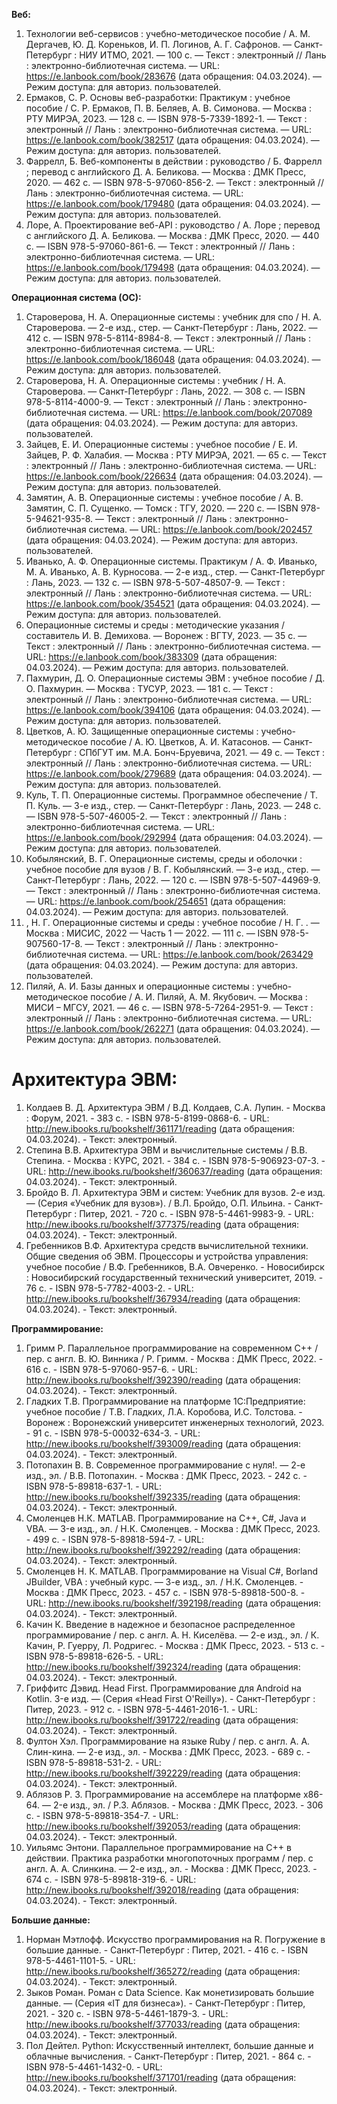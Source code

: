 ﻿**Веб:**

1. Технологии веб-сервисов : учебно-методическое пособие / А. М. Дергачев, Ю. Д. Кореньков, И. П. Логинов, А. Г. Сафронов. — Санкт-Петербург : НИУ ИТМО, 2021. — 100 с. — Текст : электронный // Лань : электронно-библиотечная система. — URL: https://e.lanbook.com/book/283676 (дата обращения: 04.03.2024). — Режим доступа: для авториз. пользователей.
1. Ермаков, С. Р. Основы веб-разработки: Практикум : учебное пособие / С. Р. Ермаков, П. В. Беляев, А. В. Симонова. — Москва : РТУ МИРЭА, 2023. — 128 с. — ISBN 978-5-7339-1892-1. — Текст : электронный // Лань : электронно-библиотечная система. — URL: https://e.lanbook.com/book/382517 (дата обращения: 04.03.2024). — Режим доступа: для авториз. пользователей.
1. Фаррелл, Б. Веб-компоненты в действии : руководство / Б. Фаррелл ; перевод с английского Д. А. Беликова. — Москва : ДМК Пресс, 2020. — 462 с. — ISBN 978-5-97060-856-2. — Текст : электронный // Лань : электронно-библиотечная система. — URL: https://e.lanbook.com/book/179480 (дата обращения: 04.03.2024). — Режим доступа: для авториз. пользователей.
1. Лоре, А. Проектирование веб-API : руководство / А. Лоре ; перевод с английского Д. А. Беликова. — Москва : ДМК Пресс, 2020. — 440 с. — ISBN 978-5-97060-861-6. — Текст : электронный // Лань : электронно-библиотечная система. — URL: https://e.lanbook.com/book/179498 (дата обращения: 04.03.2024). — Режим доступа: для авториз. пользователей.

**Операционная система (ОС):**

1. Староверова, Н. А. Операционные системы : учебник для спо / Н. А. Староверова. — 2-е изд., стер. — Санкт-Петербург : Лань, 2022. — 412 с. — ISBN 978-5-8114-8984-8. — Текст : электронный // Лань : электронно-библиотечная система. — URL: https://e.lanbook.com/book/186048 (дата обращения: 04.03.2024). — Режим доступа: для авториз. пользователей.
1. Староверова, Н. А. Операционные системы : учебник / Н. А. Староверова. — Санкт-Петербург : Лань, 2022. — 308 с. — ISBN 978-5-8114-4000-9. — Текст : электронный // Лань : электронно-библиотечная система. — URL: https://e.lanbook.com/book/207089 (дата обращения: 04.03.2024). — Режим доступа: для авториз. пользователей.
1. Зайцев, Е. И. Операционные системы : учебное пособие / Е. И. Зайцев, Р. Ф. Халабия. — Москва : РТУ МИРЭА, 2021. — 65 с. — Текст : электронный // Лань : электронно-библиотечная система. — URL: https://e.lanbook.com/book/226634 (дата обращения: 04.03.2024). — Режим доступа: для авториз. пользователей.
1. Замятин, А. В. Операционные системы : учебное пособие / А. В. Замятин, С. П. Сущенко. — Томск : ТГУ, 2020. — 220 с. — ISBN 978-5-94621-935-8. — Текст : электронный // Лань : электронно-библиотечная система. — URL: https://e.lanbook.com/book/202457 (дата обращения: 04.03.2024). — Режим доступа: для авториз. пользователей.
1. Иванько, А. Ф. Операционные системы. Практикум / А. Ф. Иванько, М. А. Иванько, А. В. Курносова. — 2-е изд., стер. — Санкт-Петербург : Лань, 2023. — 132 с. — ISBN 978-5-507-48507-9. — Текст : электронный // Лань : электронно-библиотечная система. — URL: https://e.lanbook.com/book/354521 (дата обращения: 04.03.2024). — Режим доступа: для авториз. пользователей.
1. Операционные системы и среды : методические указания / составитель И. В. Демихова. — Воронеж : ВГТУ, 2023. — 35 с. — Текст : электронный // Лань : электронно-библиотечная система. — URL: https://e.lanbook.com/book/383309 (дата обращения: 04.03.2024). — Режим доступа: для авториз. пользователей.
1. Пахмурин, Д. О. Операционные системы ЭВМ : учебное пособие / Д. О. Пахмурин. — Москва : ТУСУР, 2023. — 181 с. — Текст : электронный // Лань : электронно-библиотечная система. — URL: https://e.lanbook.com/book/394106 (дата обращения: 04.03.2024). — Режим доступа: для авториз. пользователей.
1. Цветков, А. Ю. Защищенные операционные системы : учебно-методическое пособие / А. Ю. Цветков, А. И. Катасонов. — Санкт-Петербург : СПбГУТ им. М.А. Бонч-Бруевича, 2021. — 49 с. — Текст : электронный // Лань : электронно-библиотечная система. — URL: https://e.lanbook.com/book/279689 (дата обращения: 04.03.2024). — Режим доступа: для авториз. пользователей.
1. Куль, Т. П. Операционные системы. Программное обеспечение / Т. П. Куль. — 3-е изд., стер. — Санкт-Петербург : Лань, 2023. — 248 с. — ISBN 978-5-507-46005-2. — Текст : электронный // Лань : электронно-библиотечная система. — URL: https://e.lanbook.com/book/292994 (дата обращения: 04.03.2024). — Режим доступа: для авториз. пользователей.
1. Кобылянский, В. Г. Операционные системы, среды и оболочки : учебное пособие для вузов / В. Г. Кобылянский. — 3-е изд., стер. — Санкт-Петербург : Лань, 2022. — 120 с. — ISBN 978-5-507-44969-9. — Текст : электронный // Лань : электронно-библиотечная система. — URL: https://e.lanbook.com/book/254651 (дата обращения: 04.03.2024). — Режим доступа: для авториз. пользователей.
1. , Н. Г. Операционные системы и среды : учебное пособие / Н. Г. . — Москва : МИСИС, 2022 — Часть 1 — 2022. — 111 с. — ISBN 978-5-907560-17-8. — Текст : электронный // Лань : электронно-библиотечная система. — URL: https://e.lanbook.com/book/263429 (дата обращения: 04.03.2024). — Режим доступа: для авториз. пользователей.
1. Пиляй, А. И. Базы данных и операционные системы : учебно-методическое пособие / А. И. Пиляй, А. М. Якубович. — Москва : МИСИ – МГСУ, 2021. — 46 с. — ISBN 978-5-7264-2951-9. — Текст : электронный // Лань : электронно-библиотечная система. — URL: https://e.lanbook.com/book/262271 (дата обращения: 04.03.2024). — Режим доступа: для авториз. пользователей.
# <a name="_mnxt8sbgvkba"></a>**Архитектура ЭВМ:**
1. Колдаев В. Д. Архитектура ЭВМ / В.Д. Колдаев, С.А. Лупин. - Москва : Форум, 2021. - 383 с. - ISBN 978-5-8199-0868-6. - URL: http://new.ibooks.ru/bookshelf/361171/reading (дата обращения: 04.03.2024). - Текст: электронный.
1. Степина В.В. Архитектура ЭВМ и вычислительные системы / В.В. Степина. - Москва : КУРС, 2021. - 384 с. - ISBN 978-5-906923-07-3. - URL: http://new.ibooks.ru/bookshelf/360637/reading (дата обращения: 04.03.2024). - Текст: электронный.
1. Бройдо В. Л. Архитектура ЭВМ и систем: Учебник для вузов. 2-е изд. — (Серия «Учебник для вузов»). / В.Л. Бройдо, О.П. Ильина. - Санкт-Петербург : Питер, 2021. - 720 с. - ISBN 978-5-4461-9983-9. - URL: http://new.ibooks.ru/bookshelf/377375/reading (дата обращения: 04.03.2024). - Текст: электронный.
1. Гребенников В.Ф. Архитектура средств вычислительной техники. Общие сведения об ЭВМ. Процессоры и устройства управления: учебное пособие / В.Ф. Гребенников, В.А. Овчеренко. - Новосибирск : Новосибирский государственный технический университет, 2019. - 76 с. - ISBN 978-5-7782-4003-2. - URL: http://new.ibooks.ru/bookshelf/367934/reading (дата обращения: 04.03.2024). - Текст: электронный.

**Программирование:**

1. Гримм Р. Параллельное программирование на современном C++ / пер. с англ. В. Ю. Винника / Р. Гримм. - Москва : ДМК Пресс, 2022. - 616 с. - ISBN 978-5-97060-957-6. - URL: http://new.ibooks.ru/bookshelf/392390/reading (дата обращения: 04.03.2024). - Текст: электронный.
1. Гладких Т.В. Программирование на платформе 1С:Предприятие: учебное пособие / Т.В. Гладких, Л.А. Коробова, И.С. Толстова. - Воронеж : Воронежский университет инженерных технологий, 2023. - 91 с. - ISBN 978-5-00032-634-3. - URL: http://new.ibooks.ru/bookshelf/393009/reading (дата обращения: 04.03.2024). - Текст: электронный.
1. Потопахин В. В. Современное программирование с нуля!. — 2-е изд., эл. / В.В. Потопахин. - Москва : ДМК Пресс, 2023. - 242 с. - ISBN 978-5-89818-637-1. - URL: http://new.ibooks.ru/bookshelf/392335/reading (дата обращения: 04.03.2024). - Текст: электронный.
1. Смоленцев Н.К. MATLAB. Программирование на C++, С#, Java и VBA. — 3-е изд., эл. / Н.К. Смоленцев. - Москва : ДМК Пресс, 2023. - 499 с. - ISBN 978-5-89818-594-7. - URL: http://new.ibooks.ru/bookshelf/392292/reading (дата обращения: 04.03.2024). - Текст: электронный.
1. Смоленцев Н. К. MATLAB. Программирование на Visual C#, Borland JBuilder, VBA : учебный курс. — 3-е изд., эл. / Н.К. Смоленцев. - Москва : ДМК Пресс, 2023. - 457 с. - ISBN 978-5-89818-500-8. - URL: http://new.ibooks.ru/bookshelf/392198/reading (дата обращения: 04.03.2024). - Текст: электронный.
1. Качин К. Введение в надежное и безопасное распределенное программирование / пер. с англ. А. Н. Киселёва. — 2-е изд., эл. / К. Качин, Р. Гуерру, Л. Родригес. - Москва : ДМК Пресс, 2023. - 513 с. - ISBN 978-5-89818-626-5. - URL: http://new.ibooks.ru/bookshelf/392324/reading (дата обращения: 04.03.2024). - Текст: электронный.
1. Гриффитс Дэвид. Head First. Программирование для Android на Kotlin. 3-е изд. — (Серия «Head First O'Reilly»). - Санкт-Петербург : Питер, 2023. - 912 с. - ISBN 978-5-4461-2016-1. - URL: http://new.ibooks.ru/bookshelf/391722/reading (дата обращения: 04.03.2024). - Текст: электронный.
1. Фултон Хэл. Программирование на языке Ruby / пер. с англ. А. А. Слин-кина. — 2-е изд., эл. - Москва : ДМК Пресс, 2023. - 689 с. - ISBN 978-5-89818-531-2. - URL: http://new.ibooks.ru/bookshelf/392229/reading (дата обращения: 04.03.2024). - Текст: электронный.
1. Аблязов Р. З. Программирование на ассемблере на платформе x86-64. — 2-е изд., эл. / Р.З. Аблязов. - Москва : ДМК Пресс, 2023. - 306 с. - ISBN 978-5-89818-354-7. - URL: http://new.ibooks.ru/bookshelf/392053/reading (дата обращения: 04.03.2024). - Текст: электронный.
1. Уильямс Энтони. Параллельное программирование на C++ в действии. Практика разработки многопоточных программ / пер. с англ. А. А. Слинкина. — 2-е изд., эл. - Москва : ДМК Пресс, 2023. - 674 с. - ISBN 978-5-89818-319-6. - URL: http://new.ibooks.ru/bookshelf/392018/reading (дата обращения: 04.03.2024). - Текст: электронный.

**Большие данные:**

1. Норман Мэтлофф. Искусство программирования на R. Погружение в большие данные. - Санкт-Петербург : Питер, 2021. - 416 с. - ISBN 978-5-4461-1101-5. - URL: http://new.ibooks.ru/bookshelf/365272/reading (дата обращения: 04.03.2024). - Текст: электронный.
1. Зыков Роман. Роман с Data Science. Как монетизировать большие данные. — (Серия «IT для бизнеса»). - Санкт-Петербург : Питер, 2021. - 320 с. - ISBN 978-5-4461-1879-3. - URL: http://new.ibooks.ru/bookshelf/377033/reading (дата обращения: 04.03.2024). - Текст: электронный.
1. Пол Дейтел. Python: Искусственный интеллект, большие данные и облачные вычисления. - Санкт-Петербург : Питер, 2021. - 864 с. - ISBN 978-5-4461-1432-0. - URL: http://new.ibooks.ru/bookshelf/371701/reading (дата обращения: 04.03.2024). - Текст: электронный.
